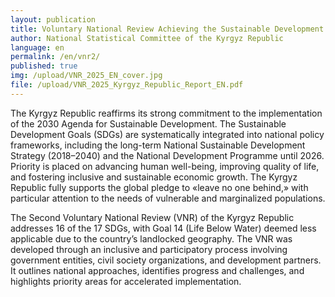 ```yaml
---
layout: publication
title: Voluntary National Review Achieving the Sustainable Development Goals in the Kyrgyz Republic 
author: National Statistical Committee of the Kyrgyz Republic
language: en
permalink: /en/vnr2/
published: true
img: /upload/VNR_2025_EN_cover.jpg
file: /upload/VNR_2025_Kyrgyz_Republic_Report_EN.pdf
---
```


The Kyrgyz Republic reaffirms its strong commitment to the implementation of the 2030 Agenda for Sustainable Development. The Sustainable Development Goals (SDGs) are systematically integrated into national policy frameworks, including the long-term National Sustainable Development Strategy (2018–2040) and the National Development Programme until 2026. Priority is placed on advancing human well-being, improving quality of life, and fostering inclusive and sustainable economic growth. The Kyrgyz Republic fully supports the global pledge to «leave no one behind,» with particular attention to the needs of vulnerable and marginalized populations.

The Second Voluntary National Review (VNR) of the Kyrgyz Republic addresses 16 of the 17 SDGs, with Goal 14 (Life Below Water) deemed less applicable due to the country’s landlocked geography. The VNR was developed through an inclusive and participatory process involving government entities, civil society organizations, and development partners. It outlines national approaches, identifies progress and challenges, and highlights priority areas for accelerated implementation.
